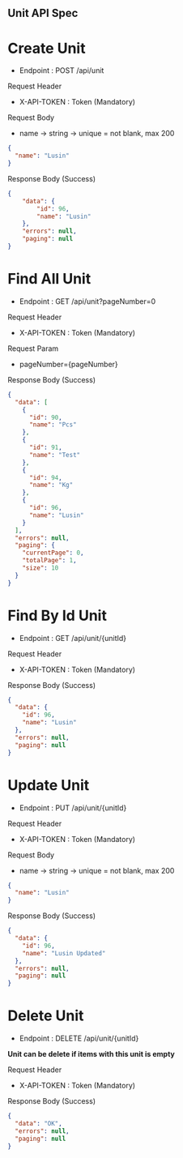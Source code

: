 ## Unit API Spec

# Create Unit

- Endpoint : POST /api/unit

Request Header

- X-API-TOKEN : Token (Mandatory)

Request Body

- name -> string -> unique = not blank, max 200

```json
{
  "name": "Lusin"
}
```

Response Body (Success)

```json
{
    "data": {
        "id": 96,
        "name": "Lusin"
    },
    "errors": null,
    "paging": null
}
```

# Find All Unit

- Endpoint : GET /api/unit?pageNumber=0

Request Header

- X-API-TOKEN : Token (Mandatory)

Request Param

- pageNumber={pageNumber}

Response Body (Success)

```json
{
  "data": [
    {
      "id": 90,
      "name": "Pcs"
    },
    {
      "id": 91,
      "name": "Test"
    },
    {
      "id": 94,
      "name": "Kg"
    },
    {
      "id": 96,
      "name": "Lusin"
    }
  ],
  "errors": null,
  "paging": {
    "currentPage": 0,
    "totalPage": 1,
    "size": 10
  }
}
```

# Find By Id Unit

- Endpoint : GET /api/unit/{unitId}

Request Header

- X-API-TOKEN : Token (Mandatory)

Response Body (Success)

```json
{
  "data": {
    "id": 96,
    "name": "Lusin"
  },
  "errors": null,
  "paging": null
}
```

# Update Unit

- Endpoint : PUT /api/unit/{unitId}

Request Header

- X-API-TOKEN : Token (Mandatory)

Request Body

- name -> string -> unique = not blank, max 200

```json
{
  "name": "Lusin"
}
```

Response Body (Success)

```json
{
  "data": {
    "id": 96,
    "name": "Lusin Updated"
  },
  "errors": null,
  "paging": null
}
```

# Delete Unit

- Endpoint : DELETE /api/unit/{unitId}

**Unit can be delete if items with this unit is empty**

Request Header

- X-API-TOKEN : Token (Mandatory)


Response Body (Success)

```json
{
  "data": "OK",
  "errors": null,
  "paging": null
}
```
